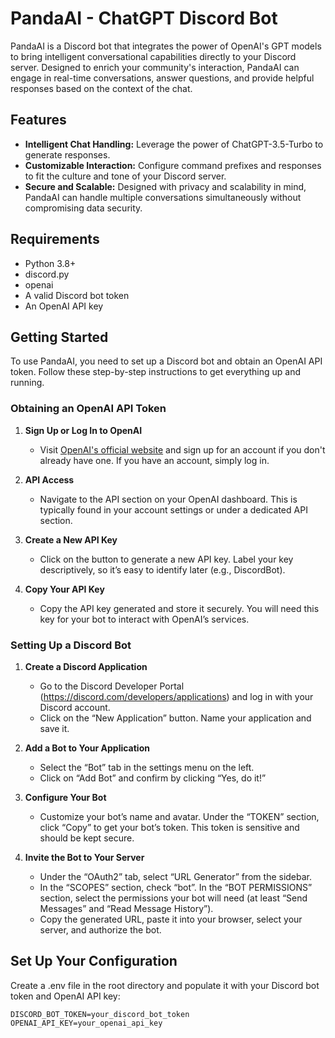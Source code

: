 # PandaAI - ChatGPT Discord Bot

PandaAI is a Discord bot that integrates the power of OpenAI's GPT models to bring intelligent conversational capabilities directly to your Discord server. Designed to enrich your community's interaction, PandaAI can engage in real-time conversations, answer questions, and provide helpful responses based on the context of the chat.

## Features

- **Intelligent Chat Handling:** Leverage the power of ChatGPT-3.5-Turbo to generate responses.
- **Customizable Interaction:** Configure command prefixes and responses to fit the culture and tone of your Discord server.
- **Secure and Scalable:** Designed with privacy and scalability in mind, PandaAI can handle multiple conversations simultaneously without compromising data security.

## Requirements

- Python 3.8+
- discord.py
- openai
- A valid Discord bot token
- An OpenAI API key

## Getting Started

To use PandaAI, you need to set up a Discord bot and obtain an OpenAI API token. Follow these step-by-step instructions to get everything up and running.

### Obtaining an OpenAI API Token

1. **Sign Up or Log In to OpenAI**
   - Visit [OpenAI's official website](https://www.openai.com/) and sign up for an account if you don't already have one. If you have an account, simply log in.

2. **API Access**
   - Navigate to the API section on your OpenAI dashboard. This is typically found in your account settings or under a dedicated API section.

3. **Create a New API Key**
   - Click on the button to generate a new API key. Label your key descriptively, so it’s easy to identify later (e.g., DiscordBot).

4. **Copy Your API Key**
   - Copy the API key generated and store it securely. You will need this key for your bot to interact with OpenAI’s services.

### Setting Up a Discord Bot

1. **Create a Discord Application**
   - Go to the Discord Developer Portal (https://discord.com/developers/applications) and log in with your Discord account.
   - Click on the “New Application” button. Name your application and save it.

2. **Add a Bot to Your Application**
   - Select the “Bot” tab in the settings menu on the left.
   - Click on “Add Bot” and confirm by clicking “Yes, do it!”

3. **Configure Your Bot**
   - Customize your bot’s name and avatar. Under the “TOKEN” section, click “Copy” to get your bot’s token. This token is sensitive and should be kept secure.

4. **Invite the Bot to Your Server**
   - Under the “OAuth2” tab, select “URL Generator” from the sidebar.
   - In the “SCOPES” section, check “bot”. In the “BOT PERMISSIONS” section, select the permissions your bot will need (at least “Send Messages” and “Read Message History”).
   - Copy the generated URL, paste it into your browser, select your server, and authorize the bot.

## Set Up Your Configuration
Create a .env file in the root directory and populate it with your Discord bot token and OpenAI API key:
```
DISCORD_BOT_TOKEN=your_discord_bot_token
OPENAI_API_KEY=your_openai_api_key
```
